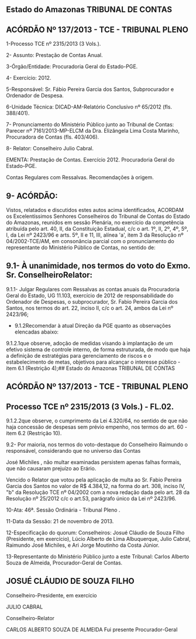 
## Estado do Amazonas TRIBUNAL DE CONTAS

## ACÓRDÃO Nº 137/2013 - TCE - TRIBUNAL PLENO

1-Processo TCE nº 2315/2013 (3 Vols.).

2- Assunto: Prestação de Contas Anual.

3-Órgão/Entidade: Procuradoria Geral do Estado-PGE.

4- Exercício: 2012.

5-Responsável: Sr.  Fábio  Pereira  Garcia  dos  Santos,  Subprocurador  e  Ordenador  de Despesa.

6-Unidade Técnica: DICAD-AM-Relatório Conclusivo nº 65/2012 (fls. 388/401).

7-  Pronunciamento  do Ministério Público  junto  ao Tribunal  de Contas: Parecer  nº 7161/2013-MP-ELCM da Dra. Elizângela Lima Costa Marinho, Procuradora de Contas (fls. 403/406).

8- Relator: Conselheiro Julio Cabral.

EMENTA: Prestação de Contas. Exercício 2012. Procuradoria Geral do Estado-PGE.

Contas Regulares com Ressalvas. Recomendações à origem.

## 9- ACÓRDÃO:

Vistos, relatados e discutidos estes autos acima identificados,  ACORDAM os Excelentíssimos Senhores Conselheiros do Tribunal de Contas do Estado do Amazonas, reunidos em sessão Plenária, no exercício da competência atribuída pelo  art.  40,  II, da Constituição Estadual, c/c o art. 1º, II, 2º, 4º, 5º, I, da Lei nº 2423/96 e arts. 5º, II e 11, III, alínea  'a',  item  3  da  Resolução  nº  04/2002-TCE/AM,  em  consonância  parcial  com  o pronunciamento do representante do Ministério Público de Contas, no sentido de:

## 9.1-  À  unanimidade,  nos  termos  do  voto  do  Exmo.  Sr.  ConselheiroRelator:

9.1.1- Julgar Regulares com Ressalvas as  contas anuais da Procuradoria Geral  do  Estado,  UG  11.103,  exercício  de  2012  de  responsabilidade  do  Ordenador  de Despesas, o subprocurador, Sr. Fabio Pereira Garcia dos Santos, nos termos do art. 22, inciso II, c/c o art. 24, ambos da Lei nº 2423/96;

- 9.1.2Recomendar  à  atual  Direção  da  PGE quanto  as  observações elencadas abaixo:

9.1.2.1que observe, adoção  de  medidas  visando  à  implantação  de  um efetivo sistema de controle interno, de forma estruturada, de modo que haja a definição de estratégias para gerenciamento de riscos e o estabelecimento de metas, objetivos para alcançar o interesse público -  item 6.1 (Restrição 4);## Estado do Amazonas TRIBUNAL DE CONTAS

## ACÓRDÃO Nº 137/2013 - TCE - TRIBUNAL PLENO

## Processo TCE nº 2315/2013 (3 Vols.) - FL.02.

9.1.2.2que observe, o cumprimento da Lei 4.320/64, no sentido de que não haja  concessão  de  despesas sem  prévio  empenho,  nos  termos  do  art.  60  -  item  6.2 (Restrição 10).

9.2- Por maioria, nos termos do voto-destaque do Conselheiro Raimundo o  responsável,  considerando  que  no  universo  das  Contas

José  Michiles , não  multar examinadas persistem apenas falhas formais, que não causaram prejuízo ao Erário.

Vencido  o  Relator  que  votou  pela  aplicação  de  multa  ao  Sr.  Fabio  Pereira Garcia  dos  Santos  no  valor  de  R$  4.384,12,  na  forma  do  art.  308,  inciso  IV,  "b"  da Resolução  TCE  nº  04/2002  com  a  nova  redação  dada  pelo  art.  28  da  Resolução  nº 25/2012 c/c o art.53, parágrafo único da Lei nº 2423/96.

10-Ata: 46ª. Sessão Ordinária - Tribunal Pleno .

11-Data da Sessão: 21 de novembro de 2013.

12-Especificação do quorum: Conselheiros: Josué Cláudio de Souza Filho (Presidente, em exercício), Lúcio Alberto de Lima Albuquerque, Julio Cabral, Raimundo José Michiles, e Ari Jorge Moutinho da Costa Júnior.

13-Representante do Ministério Público junto a este Tribunal: Carlos Alberto Souza de Almeida, Procurador-Geral de Contas.

## JOSUÉ CLÁUDIO DE SOUZA FILHO

Conselheiro-Presidente, em exercício

JULIO CABRAL

Conselheiro-Relator

CARLOS ALBERTO SOUZA DE ALMEIDA Fui presente Procurador-Geral